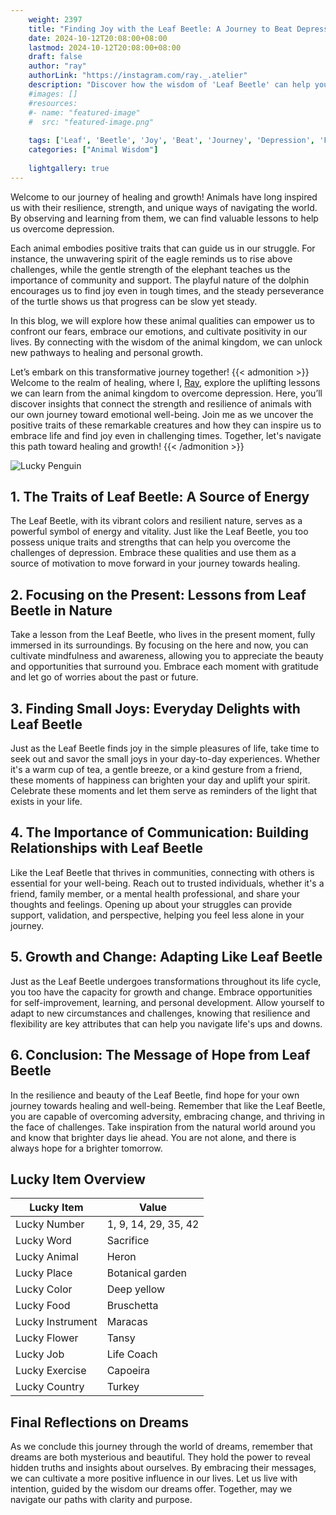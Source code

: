```yaml
---
    weight: 2397
    title: "Finding Joy with the Leaf Beetle: A Journey to Beat Depression"  # Assuming 'title' column exists
    date: 2024-10-12T20:08:00+08:00
    lastmod: 2024-10-12T20:08:00+08:00
    draft: false
    author: "ray"
    authorLink: "https://instagram.com/ray._.atelier"
    description: "Discover how the wisdom of 'Leaf Beetle' can help you overcome depression and find joy in your life journey."
    #images: []
    #resources:
    #- name: "featured-image"
    #  src: "featured-image.png"
    
    tags: ['Leaf', 'Beetle', 'Joy', 'Beat', 'Journey', 'Depression', 'Finding']
    categories: ["Animal Wisdom"]
    
    lightgallery: true
---
```

    
Welcome to our journey of healing and growth! Animals have long inspired us with their resilience, strength, and unique ways of navigating the world. By observing and learning from them, we can find valuable lessons to help us overcome depression.

Each animal embodies positive traits that can guide us in our struggle. For instance, the unwavering spirit of the eagle reminds us to rise above challenges, while the gentle strength of the elephant teaches us the importance of community and support. The playful nature of the dolphin encourages us to find joy even in tough times, and the steady perseverance of the turtle shows us that progress can be slow yet steady.

In this blog, we will explore how these animal qualities can empower us to confront our fears, embrace our emotions, and cultivate positivity in our lives. By connecting with the wisdom of the animal kingdom, we can unlock new pathways to healing and personal growth.

Let’s embark on this transformative journey together!
{{< admonition >}}
Welcome to the realm of healing, where I, [Ray](https://instagram.com/ray._.atelier), explore the uplifting lessons we can learn from the animal kingdom to overcome depression. Here, you’ll discover insights that connect the strength and resilience of animals with our own journey toward emotional well-being. Join me as we uncover the positive traits of these remarkable creatures and how they can inspire us to embrace life and find joy even in challenging times. Together, let's navigate this path toward healing and growth!
{{< /admonition >}}

![Lucky Penguin](https://cdn.pixabay.com/photo/2024/09/07/02/34/penguins-9028827_1280.jpg "Lucky Penguin")

## 1. The Traits of Leaf Beetle: A Source of Energy
The Leaf Beetle, with its vibrant colors and resilient nature, serves as a powerful symbol of energy and vitality. Just like the Leaf Beetle, you too possess unique traits and strengths that can help you overcome the challenges of depression. Embrace these qualities and use them as a source of motivation to move forward in your journey towards healing.

## 2. Focusing on the Present: Lessons from Leaf Beetle in Nature
Take a lesson from the Leaf Beetle, who lives in the present moment, fully immersed in its surroundings. By focusing on the here and now, you can cultivate mindfulness and awareness, allowing you to appreciate the beauty and opportunities that surround you. Embrace each moment with gratitude and let go of worries about the past or future.

## 3. Finding Small Joys: Everyday Delights with Leaf Beetle
Just as the Leaf Beetle finds joy in the simple pleasures of life, take time to seek out and savor the small joys in your day-to-day experiences. Whether it's a warm cup of tea, a gentle breeze, or a kind gesture from a friend, these moments of happiness can brighten your day and uplift your spirit. Celebrate these moments and let them serve as reminders of the light that exists in your life.

## 4. The Importance of Communication: Building Relationships with Leaf Beetle
Like the Leaf Beetle that thrives in communities, connecting with others is essential for your well-being. Reach out to trusted individuals, whether it's a friend, family member, or a mental health professional, and share your thoughts and feelings. Opening up about your struggles can provide support, validation, and perspective, helping you feel less alone in your journey.

## 5. Growth and Change: Adapting Like Leaf Beetle
Just as the Leaf Beetle undergoes transformations throughout its life cycle, you too have the capacity for growth and change. Embrace opportunities for self-improvement, learning, and personal development. Allow yourself to adapt to new circumstances and challenges, knowing that resilience and flexibility are key attributes that can help you navigate life's ups and downs.

## 6. Conclusion: The Message of Hope from Leaf Beetle
In the resilience and beauty of the Leaf Beetle, find hope for your own journey towards healing and well-being. Remember that like the Leaf Beetle, you are capable of overcoming adversity, embracing change, and thriving in the face of challenges. Take inspiration from the natural world around you and know that brighter days lie ahead. You are not alone, and there is always hope for a brighter tomorrow.


## Lucky Item Overview
| Lucky Item          | Value              |
|---------------|--------------------|
| Lucky Number        | 1, 9, 14, 29, 35, 42  |
| Lucky Word          | Sacrifice |
| Lucky Animal        | Heron |
| Lucky Place         | Botanical garden     |
| Lucky Color         | Deep yellow     |
| Lucky Food          | Bruschetta      |
| Lucky Instrument    | Maracas |
| Lucky Flower        | Tansy    |
| Lucky Job           | Life Coach       |
| Lucky Exercise      | Capoeira  |
| Lucky Country       | Turkey    |


##  Final Reflections on Dreams

As we conclude this journey through the world of dreams, remember that dreams are both mysterious and beautiful. They hold the power to reveal hidden truths and insights about ourselves. By embracing their messages, we can cultivate a more positive influence in our lives. Let us live with intention, guided by the wisdom our dreams offer. Together, may we navigate our paths with clarity and purpose.
